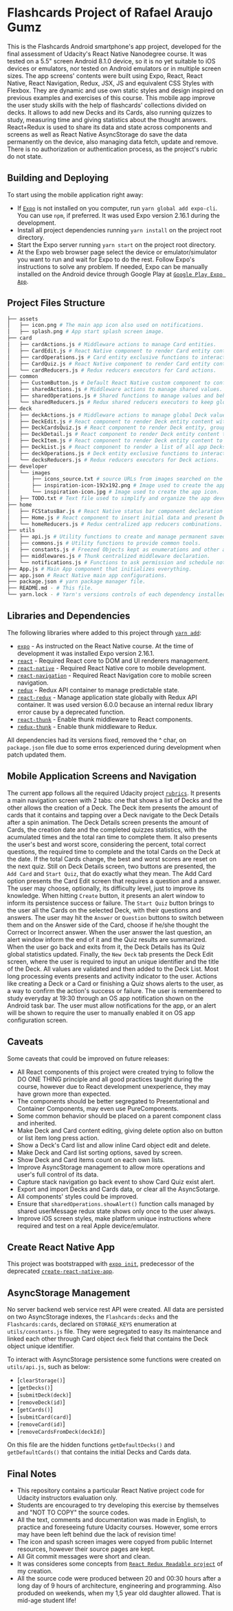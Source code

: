 # Flashcards Project of Rafael Araujo Gumz

This is the Flashcards Android smartphone's app project, developed for the final assessment of Udacity's React Native Nanodegree course.
It was tested on a 5.5" screen Android 8.1.0 device, so it is no yet suitable to iOS devices or emulators, nor tested on Android emulators or in multiple screen sizes.
The app screens' contents were built using Expo, React, React Native, React Navigation, Redux, JSX, JS and equivalent CSS Styles with Flexbox.
They are dynamic and use own static styles and design inspired on previous examples and exercises of this course.
This mobile app improve the user study skills with the help of flashcards' collections divided on decks. It allows to add new Decks and its Cards, also running quizzes to study, measuring time and giving statistics about the thought answers.
React+Redux is used to share its data and state across components and screens as well as React Native AsyncStorage do save the data permanently on the device, also managing data fetch, update and remove.
There is no authorization or authentication process, as the project's rubric do not state.

## Building and Deploying

To start using the mobile application right away:

- If [`Expo`](https://expo.io/learn) is not installed on you computer, run `yarn global add expo-cli`. You can use `npm`, if preferred. It was used Expo version 2.16.1 during the development.
- Install all project dependencies running `yarn install` on the project root directory.
- Start the Expo server running `yarn start` on the project root directory.
- At the Expo web browser page select the device or emulator/simulator you want to run and wait for Expo to do the rest. Follow Expo's instructions to solve any problem. If needed, Expo can be manually installed on the Android device through Google Play at [`Google Play Expo App`](https://play.google.com/store/apps/details?id=host.exp.exponent&showAllReviews=true).

## Project Files Structure

```bash
├── assets
│   ├── icon.png # The main app icon also used on notifications.
│   ├── splash.png # App start splash screen image.
├── card
│   ├── cardActions.js # Middleware actions to manage Card entities.
│   ├── CardEdit.js # React Native component to render Card entity content within inputs, allowing the user to fill its fields' values and save the object into Redux and AsyncStorage storages.
│   ├── cardOperations.js # Card entity exclusive functions to interact with the AsynStorage data and Redux state.
│   ├── CardQuiz.js # React Native component to render Card entity content as a Quiz, allowing the user to turn from question to answer and choose what is the thought answer to consider on statistics presented at the end.
│   └── cardReducers.js # Redux reducers executors for Card actions.
├── common
│   ├── CustomButton.js # Default React Native custom component to configure and show a clicable button.
│   ├── sharedActions.js # Middleware actions to manage shared values.
│   ├── sharedOperations.js # Shared functions to manage values and behaviors.
│   └── sharedReducers.js # Redux shared reducers executors to keep global data.
├── deck
│   ├── deckActions.js # Middleware actions to manage global Deck values and behaviors
│   ├── DeckEdit.js # React component to render Deck entity content within inputs, allowing user to fill its fields' values and save the object.
│   ├── DeckCardsQuiz.js # React component to render Deck entity, group its Cards into a Quiz and present the Quiz statistic summary.
│   ├── DeckDetail.js # React component to render Deck entity content that presents all its details and global Quizzes' statistics summary.
│   ├── DeckItem.js # React component to render Deck entity content to present some fields.
│   ├── DeckList.js # React component to render a list of all app Decks with DeckItem components' instances.
│   ├── deckOperations.js # Deck entity exclusive functions to interact with the AsynStorage data and Redux state.
│   └── decksReducers.js # Redux reducers executors for Deck actions.
├── developer
│   └── images
│       ├── icons_source.txt # source URLs from images searched on the web to use as icons and splash.
│       ├── inspiration-icon-192x192.png # Image used to create the app start splash screen.
│       └── inspiration-icon.jpg # Image used to create the app icon.
│   ├── TODO.txt # Text file used to simplify and organize the app development process.
├── home
│   ├── FCStatusBar.js # React Native status bar component declaration to present default OS screen title and action content
│   ├── Home.js # React component to insert initial data and present Decks' objects into DeckList.js component.
│   └── homeReducers.js # Redux centralized app reducers combinations.
├── utils
│   ├── api.js # Utility functions to create and manage permanent saved data with AsyncStorage.
│   ├── commons.js # Utility functions to provide common tools.
│   ├── constants.js # Freezed Objects kept as enumerations and other app constant values.
│   ├── middlewares.js # Thunk centralized middleware declaration.
│   └── notifications.js # Functions to ask permission and schedule notifications to the user.
├── App.js # Main App component that initializes everything.
├── app.json # React Native main app configurations.
├── package.json # yarn package manager file.
├── README.md - # This file.
└── yarn.lock - # Yarn's versions controls of each dependency installed.
```

## Libraries and Dependencies

The following libraries where added to this project through [`yarn add`](https://yarnpkg.com/en/docs/cli/add):

- [`expo`](https://expo.io/tools) - As instructed on the React Native course. At the time of development it was installed Expo version 2.16.1.
- [`react`](https://www.npmjs.com/package/react) - Required React core to DOM and UI renderers management.
- [`react-native`](https://www.npmjs.com/package/react-native) - Required React Native core to mobile development.
- [`react-navigation`](https://www.npmjs.com/package/react-navigation) - Required React Navigation core to mobile screen navigation.
- [`redux`](https://www.npmjs.com/package/redux) - Redux API container to manage predictable state.
- [`react-redux`](https://www.npmjs.com/package/react-redux) - Manage application state globally with Redux API container. It was used version 6.0.0 because an internal redux library error cause by a deprecated function.
- [`react-thunk`](https://www.npmjs.com/package/react-thunk) - Enable thunk middleware to React components.
- [`redux-thunk`](https://www.npmjs.com/package/redux-thunk) - Enable thunk middleware to Redux.

All dependencies had its versions fixed, removed the ^ char, on `package.json` file due to some erros experienced during development when patch updated them.

## Mobile Application Screens and Navigation

The current app follows all the required Udacity project [`rubrics`](https://review.udacity.com/#!/rubrics/1215/view).
It presents a main navigation screen with 2 tabs: one that shows a list of Decks and the other allows the creation of a Deck.
The Deck item presents the amount of cards that it contains and tapping over a Deck navigate to the Deck Details after a spin animation.
The Deck Details screen presents the amount of Cards, the creation date and the completed quizzes statistics, with the acumulated times and the total ran time to complete them. It also presents the user's best and worst score, considering the percent, total correct questions, the required time to complete and the total Cards on the Deck at the date. If the total Cards change, the best and worst scores are reset on the next quiz.
Still on Deck Details screen, two buttons are presented, the `Add Card` and `Start Quiz`, that do exactly what they mean.
The Add Card option presents the Card Edit screen that requires a question and a answer. The user may choose, optionally, its difficulty level, just to improve its knowledge. When hitting `Create` button, it presents an alert window to inform its persistence success or failure.
The `Start Quiz` button brings to the user all the Cards on the selected Deck, with their questions and answers. The user may hit the `Answer` or `Question` buttons to switch between them and on the Answer side of the Card, choose if he/she thought the Correct or Incorrect answer. When the user answer the last question, an alert window inform the end of it and the Quiz results are summarized. When the user go back and exits from it, the Deck Details has its Quiz global statistics updated.
Finally, the `New Deck` tab presents the Deck Edit screen, where the user is required to input an unique identifier and the title of the Deck. All values are validated and then added to the Deck List.
Most long processing events presents and activity indicator to the user. Actions like creating a Deck or a Card or finishing a Quiz shows alerts to the user, as a way to confirm the action's success or failure.
The user is remembered to study everyday at 19:30 through an OS app notification shown on the Android task bar. The user must allow  notifications for the app, or an alert will be shown to require the user to manually enabled it on OS app configuration screen.

## Caveats

Some caveats that could be improved on future releases:

- All React components of this project were created trying to follow the DO ONE THING principle and all good practices taught during the course, however due to React development unexperience, they may have grown more than expected.
- The components should be better segregated to Presentational and Container Components, may even use PureComponents.
- Some common behavior should be placed on a parent component class and inherited.
- Make Deck and Card content editing, giving delete option also on button or list item long press action.
- Show a Deck's Card list and allow inline Card object edit and delete.
- Make Deck and Card list sorting options, saved by screen.
- Show Deck and Card items count on each own lists.
- Improve AsyncStorage management to allow more operations and user's full control of its data.
- Capture stack navigation go back event to show Card Quiz exist alert.
- Export and import Decks and Cards data, or clear all the AsyncSotarge.
- All components' styles could be improved.
- Ensure that `sharedOperations.showAlert()` function calls managed by shared userMessage redux state shows only once to the user always.
- Improve iOS screen styles, make platform unique instructions where required and test on a real Apple device/emulator.

## Create React Native App

This project was bootstrapped with [`expo init`](https://expo.io/learn), predecessor of the deprecated [`create-react-native-app`](https://github.com/react-community/create-react-native-app).

## AsyncStorage Management

No server backend web service rest API were created. All data are persisted on two AsyncStorage indexes, the `Flashcards:decks` and the `Flashcards:cards`, declared on `STORAGE_KEYS` enumeration at `utils/constants.js` file. They were segregated to easy its maintenance and linked each other through Card object `deck` field that contains the Deck object unique identifier.

To interact with AsyncStorage persistence some functions were created on `utils/api.js`, such as below:

- [`clearStorage()`]
- [`getDecks()`]
- [`submitDeck(deck)`]
- [`removeDeck(id)`]
- [`getCards()`]
- [`submitCard(card)`]
- [`removeCard(id)`]
- [`removeCardsFromDeck(deckId)`]

On this file are the hidden functions `getDefaultDecks()` and `getDefaultCards()` that contains the initial Decks and Cards data.

## Final Notes

- This repository contains a particular React Native project code for Udacity instructors evaluation only.
- Students are encouraged to try developing this exercise by themselves and "NOT TO COPY" the source codes.
- All the text, comments and documentation was made in English, to practice and foreseeing future Udacity courses. However, some errors may have been left behind due the lack of revision time!
- The icon and spash screen images were copyed from public Internet resources, however their source pages are kept.
- All Git commit messages were short and clean.
- It was consideres some concepts from [`React Redux Readable project`](https://github.com/ragumz/udacity-react-project02-redux-readable) of my creation.
- All the source code were produced between 20 and 00:30 hours after a long day of 9 hours of architecture, engineering and programming. Also produded on weekends, when my 1,5 year old daughter allowed. That is mid-age student life!
